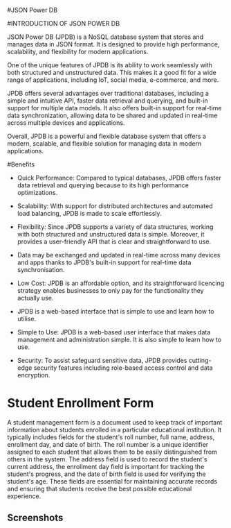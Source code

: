 #JSON Power DB

#INTRODUCTION OF JSON POWER DB

JSON Power DB (JPDB) is a NoSQL database system that stores and manages data in JSON format. It is designed to provide high performance, scalability, and flexibility for modern applications.

One of the unique features of JPDB is its ability to work seamlessly with both structured and unstructured data. This makes it a good fit for a wide range of applications, including IoT, social media, e-commerce, and more.

JPDB offers several advantages over traditional databases, including a simple and intuitive API, faster data retrieval and querying, and built-in support for multiple data models. It also offers built-in support for real-time data synchronization, allowing data to be shared and updated in real-time across multiple devices and applications.

Overall, JPDB is a powerful and flexible database system that offers a modern, scalable, and flexible solution for managing data in modern applications.

#Benefits
- Quick Performance: Compared to typical databases, JPDB offers faster data retrieval and querying because to its high performance optimizations.

- Scalability: With support for distributed architectures and automated load balancing, JPDB is made to scale effortlessly.

- Flexibility: Since JPDB supports a variety of data structures, working with both structured and unstructured data is simple. Moreover, it provides a user-friendly     API that is clear and straightforward to use.

- Data may be exchanged and updated in real-time across many devices and apps thanks to JPDB's built-in support for real-time data synchronisation.

- Low Cost: JPDB is an affordable option, and its straightforward licencing strategy enables businesses to only pay for the functionality they actually use.

- JPDB is a web-based interface that is simple to use and learn how to utilise.

- Simple to Use: JPDB is a web-based user interface that makes data management and administration simple. It is also simple to learn how to use.

- Security: To assist safeguard sensitive data, JPDB provides cutting-edge security features including role-based access control and data encryption.


# Student Enrollment Form 

A student management form is a document used to keep track of important information about students enrolled in a particular educational institution. It typically includes fields for the student's roll number, full name, address, enrollment day, and date of birth. The roll number is a unique identifier assigned to each student that allows them to be easily distinguished from others in the system. The address field is used to record the student's current address, the enrollment day field is important for tracking the student's progress, and the date of birth field is used for verifying the student's age. These fields are essential for maintaining accurate records and ensuring that students receive the best possible educational experience.

## Screenshots


